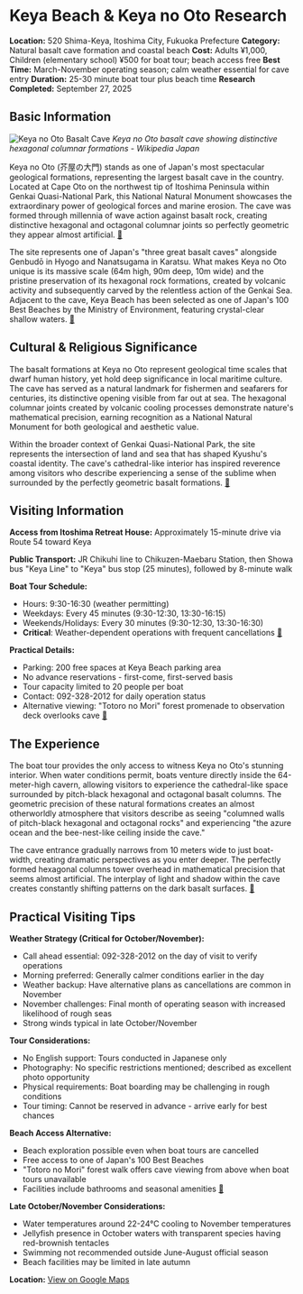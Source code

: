 # Keya Beach & Keya no Oto Research

**Location:** 520 Shima-Keya, Itoshima City, Fukuoka Prefecture
**Category:** Natural basalt cave formation and coastal beach
**Cost:** Adults ¥1,000, Children (elementary school) ¥500 for boat tour; beach access free
**Best Time:** March-November operating season; calm weather essential for cave entry
**Duration:** 25-30 minute boat tour plus beach time
**Research Completed:** September 27, 2025

## Basic Information

![Keya no Oto Basalt Cave](https://ja.wikipedia.org/wiki/芥屋の大門#/media/ファイル:芥屋の大門.jpg)
*Keya no Oto basalt cave showing distinctive hexagonal columnar formations - Wikipedia Japan*

Keya no Oto (芥屋の大門) stands as one of Japan's most spectacular geological formations, representing the largest basalt cave in the country. Located at Cape Oto on the northwest tip of Itoshima Peninsula within Genkai Quasi-National Park, this National Natural Monument showcases the extraordinary power of geological forces and marine erosion. The cave was formed through millennia of wave action against basalt rock, creating distinctive hexagonal and octagonal columnar joints so perfectly geometric they appear almost artificial. [🔗](https://www.japan.travel/en/japans-local-treasures/keya-no-oto-boat-tour-2022/)

The site represents one of Japan's "three great basalt caves" alongside Genbudō in Hyogo and Nanatsugama in Karatsu. What makes Keya no Oto unique is its massive scale (64m high, 90m deep, 10m wide) and the pristine preservation of its hexagonal rock formations, created by volcanic activity and subsequently carved by the relentless action of the Genkai Sea. Adjacent to the cave, Keya Beach has been selected as one of Japan's 100 Best Beaches by the Ministry of Environment, featuring crystal-clear shallow waters. [🔗](https://www.crossroadfukuoka.jp/en/spot/11419)

## Cultural & Religious Significance

The basalt formations at Keya no Oto represent geological time scales that dwarf human history, yet hold deep significance in local maritime culture. The cave has served as a natural landmark for fishermen and seafarers for centuries, its distinctive opening visible from far out at sea. The hexagonal columnar joints created by volcanic cooling processes demonstrate nature's mathematical precision, earning recognition as a National Natural Monument for both geological and aesthetic value.

Within the broader context of Genkai Quasi-National Park, the site represents the intersection of land and sea that has shaped Kyushu's coastal identity. The cave's cathedral-like interior has inspired reverence among visitors who describe experiencing a sense of the sublime when surrounded by the perfectly geometric basalt formations. [🔗](https://itoshima-now.com/en/places/keya-no-oto/)

## Visiting Information

**Access from Itoshima Retreat House:** Approximately 15-minute drive via Route 54 toward Keya

**Public Transport:** JR Chikuhi line to Chikuzen-Maebaru Station, then Showa bus "Keya Line" to "Keya" bus stop (25 minutes), followed by 8-minute walk

**Boat Tour Schedule:**
- Hours: 9:30-16:30 (weather permitting)
- Weekdays: Every 45 minutes (9:30-12:30, 13:30-16:15)
- Weekends/Holidays: Every 30 minutes (9:30-12:30, 13:30-16:30)
- **Critical**: Weather-dependent operations with frequent cancellations [🔗](https://www.fukuoka-now.com/en/itoshimanow/keya-no-oto-boat-tour/)

**Practical Details:**
- Parking: 200 free spaces at Keya Beach parking area
- No advance reservations - first-come, first-served basis
- Tour capacity limited to 20 people per boat
- Contact: 092-328-2012 for daily operation status
- Alternative viewing: "Totoro no Mori" forest promenade to observation deck overlooks cave [🔗](https://www.crossroadfukuoka.jp/en/experience/12362)

## The Experience

The boat tour provides the only access to witness Keya no Oto's stunning interior. When water conditions permit, boats venture directly inside the 64-meter-high cavern, allowing visitors to experience the cathedral-like space surrounded by pitch-black hexagonal and octagonal basalt columns. The geometric precision of these natural formations creates an almost otherworldly atmosphere that visitors describe as seeing "columned walls of pitch-black hexagonal and octagonal rocks" and experiencing "the azure ocean and the bee-nest-like ceiling inside the cave."

The cave entrance gradually narrows from 10 meters wide to just boat-width, creating dramatic perspectives as you enter deeper. The perfectly formed hexagonal columns tower overhead in mathematical precision that seems almost artificial. The interplay of light and shadow within the cave creates constantly shifting patterns on the dark basalt surfaces. [🔗](https://www.fukuoka-now.com/en/itoshimanow/keya-no-oto-boat-tour/)

## Practical Visiting Tips

**Weather Strategy (Critical for October/November):**
- Call ahead essential: 092-328-2012 on the day of visit to verify operations
- Morning preferred: Generally calmer conditions earlier in the day
- Weather backup: Have alternative plans as cancellations are common in November
- November challenges: Final month of operating season with increased likelihood of rough seas
- Strong winds typical in late October/November

**Tour Considerations:**
- No English support: Tours conducted in Japanese only
- Photography: No specific restrictions mentioned; described as excellent photo opportunity
- Physical requirements: Boat boarding may be challenging in rough conditions
- Tour timing: Cannot be reserved in advance - arrive early for best chances

**Beach Access Alternative:**
- Beach exploration possible even when boat tours are cancelled
- Free access to one of Japan's 100 Best Beaches
- "Totoro no Mori" forest walk offers cave viewing from above when boat tours unavailable
- Facilities include bathrooms and seasonal amenities [🔗](https://www.fukuoka-now.com/en/fukuoka-beach-guide/)

**Late October/November Considerations:**
- Water temperatures around 22-24°C cooling to November temperatures
- Jellyfish presence in October waters with transparent species having red-brownish tentacles
- Swimming not recommended outside June-August official season
- Beach facilities may be limited in late autumn

**Location:** [View on Google Maps](https://maps.google.com/maps?q=520+Shima-Keya,+Itoshima+City,+Fukuoka+Prefecture)